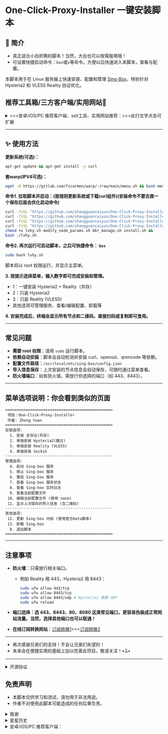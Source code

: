 


# One-Click-Proxy-Installer 一键安装脚本

## 🌟 简介

- 真正适合小白折腾的脚本！当然，大白也可以按需服用哦！
- 可设置快捷启动命令：`box`或`x`等命令。方便以后快速进入本脚本，查看与配置。


本脚本用于在 Linux 服务器上快速安装、配置和管理 [Sing-Box](https://github.com/SagerNet/sing-box)，特别针对 Hysteria2 和 VLESS Reality 协议优化。


## 推荐工具箱/三方客户端/实用网站🌟

<details>
  <summary><<<安卓/iOS/PC 推荐客户端、ssh工具、实用网站推荐：>>>此行文字点击可扩展</summary>

## VPS仅IPV6/IPV4 脚本推荐

- [WARP 一键脚本](https://gitlab.com/fscarmen/warp)先套IPV4/IPV6：

```bash
wget -N https://gitlab.com/fscarmen/warp/-/raw/main/menu.sh && bash menu.sh [option] [lisence/url/token]
```
---

## vps实用工具箱推荐

- [老王一键工具箱](https://github.com/eooce/ssh_tool)：此工具，适合小白用户轻松搭建上网节点，跟我的脚本一样简单好用，轻松上手！

```bash
curl -fsSL https://raw.githubusercontent.com/eooce/ssh_tool/main/ssh_tool.sh -o ssh_tool.sh && chmod +x ssh_tool.sh && ./ssh_tool.sh#建议快捷命令改为 w 避免冲突！
```

- [科技lion一键脚本](https://kejilion.sh/index-zh-CN.html)：适合无基础小白网站的建设与维护。

```bash
bash <(curl -sL kejilion.sh)#建议快捷命令改为 i
```
---

## ssh终端连接/实用网站
  
- 下载并安装SSH连接工具:
  - [Finalshell电脑版:](https://www.hostbuf.com/t/988.html)稳定好用！基本人手一个。

- 安卓/iOS/PC 推荐客户端：
  - [Karing](https://github.com/KaringX/karing/releases)（全平台免费开源，强烈推荐）
  - [nekobox](https://github.com/MatsuriDayo/NekoBoxForAndroid/releases)
  - [husi](https://github.com/xchacha20-poly1305/husi/releases)
  - [Clash-Meta](https://github.com/MetaCubeX/ClashMetaForAndroid/releases)
  - [hiddify](https://github.com/hiddify/hiddify-next/releases)
  - [v2rayNG](https://github.com/2dust/v2rayNG/releases)(安卓设备首选)
  - [Clash-Verge](https://github.com/clash-verge-rev/clash-verge-rev/releases)
  - [v2rayN](https://github.com/2dust/v2rayN/releases)(Win电脑PC端)

- 实用网站推荐：
    - [libretv-自建影视](https://053312d1.libretv-edb.pages.dev/)进入密码:123
    - [磁力熊](https://www.cilixiong.org/)也是影视！
    - [IP质量检测](https://ipjiance.com/)
    - [IP纯净度检测](https://scamalytics.com/​)
    - [节点测速](https://fiber.google.com/speedtest/)
    - [CF网址：](https://www.cloudflare.com/zh-cn/)CloudFlare
    - [ip泄露真实地址检测1](https://dw.jhb.ovh/)，非你所处真实地址则没泄露！
    - [ip泄露真实地址检测2](https://ipleak.net/)



</details>

---

## ✨ 使用方法


**更新系统(可选)：**

```bash
apt-get update && apt-get install -y curl
```
**套warp(IPV4可选)：**

```bash
wget -N https://gitlab.com/fscarmen/warp/-/raw/main/menu.sh && bash menu.sh [option] [lisence/url/token]
```

**命令1. 拉取脚本并启动：(报错则更新系统或下载curl组件)(安装命令不要去做一个保存后面会优化启动命令)**

```bash
curl -fsSL "https://github.com/shangguancaiyun/One-Click-Proxy-Installer/raw/main/lvhy.sh" -o lvhy.sh &&
curl -fsSL "https://github.com/shangguancaiyun/One-Click-Proxy-Installer/raw/main/modify_node_params.sh" -o modify_node_params.sh &&
curl -fsSL "https://github.com/shangguancaiyun/One-Click-Proxy-Installer/raw/main/bbr_manage.sh" -o bbr_manage.sh &&
curl -fsSL "https://github.com/shangguancaiyun/One-Click-Proxy-Installer/raw/main/install.sh" -o install.sh &&
chmod +x lvhy.sh modify_node_params.sh bbr_manage.sh install.sh &&
bash ./lvhy.sh
```

**命令2. 再次运行可启动脚本，之后可快捷命令： `box`**

```bash
sudo bash lvhy.sh
```

脚本将以 root 权限运行，并显示主菜单。

**3. 按提示选择菜单，输入数字即可完成安装和管理。**

- 1：一键安装 Hysteria2 + Reality（共存）
- 2：只装 Hysteria2
- 3：只装 Reality (VLESS)
- 其他选项可管理服务、查看/编辑配置、卸载等

**4. 安装完成后，终端会显示所有节点和二维码，直接扫码或复制即可食用。**

---

## 常见问题

- **需要 root 权限**：请用 `sudo` 运行脚本。
- **依赖自动安装**：脚本会自动检测并安装 curl、openssl、qrencode 等依赖。
- **配置文件路径**：`/usr/local/etc/sing-box/config.json`
- **导入信息保存**：上次安装的节点信息会自动保存，可随时通过菜单查看。
- **防火墙端口**：如有防火墙，需放行你选择的端口（如 443、8443）。

---

## 菜单选项说明：你会看到类似的页面

```
================================================
 项目：One-Click-Proxy-Installer
 作者: Zhong Yuan
================================================
安装选项:
  1. 安装 全协议(共存)
  2. 单独安装 Hysteria2(建议)
  3. 单独安装 Reality (VLESS)
  4. 单独安装 Socks5
------------------------------------------------
管理选项:
  4. 启动 Sing-box 服务
  5. 停止 Sing-box 服务
  6. 重启 Sing-box 服务
  7. 查看 Sing-box 服务状态
  8. 查看 Sing-box 实时日志
  9. 查看当前配置文件
 10. 编辑当前配置文件 (使用 nano)
 11. 显示上次保存的导入信息 (含二维码)
------------------------------------------------
其他选项:
 12. 更新 Sing-box 内核 (使用官方beta脚本)
 13. 卸载 Sing-box
  0. 退出脚本
================================================
```

---

## 注意事项

- **防火墙**：只需放行相关端口。
  - 例如 Reality 用 443，Hysteria2 用 8443：
    ```bash
    sudo ufw allow 443/tcp
    sudo ufw allow 8443/tcp
    sudo ufw allow 8443/udp # Hysteria2 需要 UDP
    sudo ufw reload
    ```
- **端口选择：选 443、8443、80、8080 这类常见端口，更容易伪装成正常网站流量。当然，选择其他端口也可以联通！**

- **在线订阅转换网站**：[订阅转换1](https://sub.crazyact.com/)<<<[订阅转换2](https://suburl.v1.mk/)

---
- 再次感谢兄弟们的支持！不会让兄弟们失望的！
- 未来会在便捷实用的基础上加以完善此项目，敬请关注！•᷄ࡇ•᷅
---

<details>
  <summary>开源协议</summary>
  <pre><code> 
MIT License  |  维护者：Zhong Yuan
  </code></pre>
</details>

## 免责声明

- 本脚本仅供学习和测试，请勿用于非法用途。
- 作者不对使用此脚本可能造成的任何后果负责。

<details>
  <summary>致谢</summary>
  
- [Sing-Box](https://github.com/SagerNet/sing-box)
- 感谢[项目](https://github.com/Netflixxp/vlhy2)及其开发者，提供的技术支持与灵感参考。
- 所有为开源社区做出贡献的人
- [副本](https://github.com/shangguan3366/One-Click-Proxy-Installer)
- [![Powered by DartNode](https://dartnode.com/branding/DN-Open-Source-sm.png)](https://dartnode.com "Powered by DartNode - Free VPS for Open Source")
- 欢迎提交 Pull Requests 或在 Issues 中报告错误、提出建议。

</details>


<details>
  <summary>星星历史</summary>
  
[![Star History Chart](https://api.star-history.com/svg?repos=shangguancaiyun/One-Click-Proxy-Installer&type=Date)](https://www.star-history.com/#shangguancaiyun/One-Click-Proxy-Installer&Date)

</details>




<details>
  <summary>安卓/iOS/PC 推荐客户端：</summary>
  
- 安卓/iOS/PC 推荐客户端：
  - [Karing](https://github.com/KaringX/karing/releases)（全平台免费开源，强烈推荐）
  - [nekobox](https://github.com/MatsuriDayo/NekoBoxForAndroid/releases)
  - [husi](https://github.com/xchacha20-poly1305/husi/releases)
  - [Clash-Meta](https://github.com/MetaCubeX/ClashMetaForAndroid/releases)
  - [hiddify](https://github.com/hiddify/hiddify-next/releases)
  - [v2rayNG](https://github.com/2dust/v2rayNG/releases)(安卓设备首选)
  - [Clash-Verge](https://github.com/clash-verge-rev/clash-verge-rev/releases)
  - [v2rayN](https://github.com/2dust/v2rayN/releases)(Win电脑PC端)
- [老王一键工具箱](https://github.com/eooce/ssh_tool)：此工具，适合小白用户轻松搭建上网节点，跟我的脚本一样简单好用，轻松上手！

```bash
curl -fsSL https://raw.githubusercontent.com/eooce/ssh_tool/main/ssh_tool.sh -o ssh_tool.sh && chmod +x ssh_tool.sh && ./ssh_tool.sh#建议快捷命令改为 w 避免冲突！
```

- [科技lion一键脚本](https://kejilion.sh/index-zh-CN.html)：适合无基础小白网站的建设与维护。

```bash
bash <(curl -sL kejilion.sh)#建议快捷命令改为 i
```

</details>

